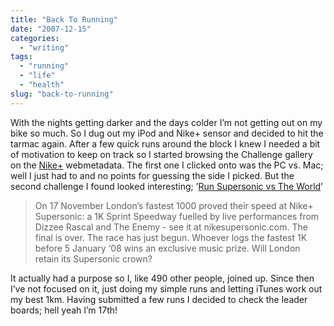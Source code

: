 ```yaml
---
title: "Back To Running"
date: "2007-12-15"
categories:
  - "writing"
tags:
  - "running"
  - "life"
  - "health"
slug: "back-to-running"
---
```


With the nights getting darker and the days colder I’m not getting out on my bike so much. So I dug out my iPod and Nike+ sensor and decided to hit the tarmac again. After a few quick runs around the block I knew I needed a bit of motivation to keep on track so I started browsing the Challenge gallery on the [Nike+][1] webmetadata. The first one I clicked onto was the PC vs. Mac; well I just had to and no points for guessing the side I picked. But the second challenge I found looked interesting; ’[Run Supersonic vs The World][2]’

> On 17 November London’s fastest 1000 proved their speed at Nike+ Supersonic: a 1K Sprint Speedway fuelled by live performances from Dizzee Rascal and The Enemy - see it at nikesupersonic.com. The final is over. The race has just begun. Whoever logs the fastest 1K before 5 January ‘08 wins an exclusive music prize. Will London retain its Supersonic crown?

It actually had a purpose so I, like 490 other people, joined up. Since then I’ve not focused on it, just doing my simple runs and letting iTunes work out my best 1km. Having submitted a few runs I decided to check the leader boards; hell yeah I’m 17th!

[1]: https://nikeplus.nike.com/nikeplus/
[2]: https://www.myspace.com/NikeSupersonic/

